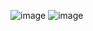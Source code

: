 ![image](https://github.com/user-attachments/assets/86067f71-eff6-41d4-b321-2e82d0003285)
![image](https://github.com/user-attachments/assets/f7e9f627-7d7d-459c-94cc-1b93346bc267)
